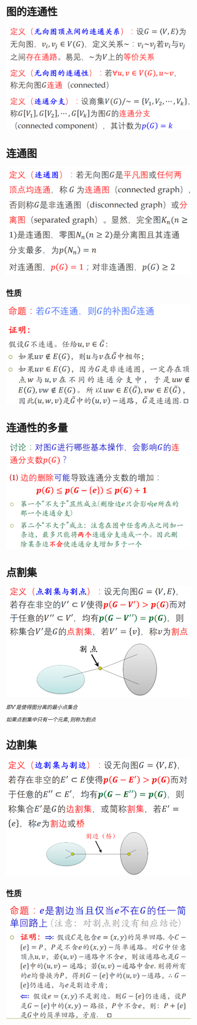 # 图的连通性

![](2020-12-21-11-33-10.png)

# 连通图

![](2020-12-21-11-35-18.png)

## 性质

![](2020-12-21-11-39-34.png)

# 连通性的多量

![](2020-12-21-11-46-08.png)

# 点割集

![](2020-12-21-11-49-49.png)

$即V'是使得图分离的最小点集合$

$如果点割集中只有一个元素, 则称为割点$

# 边割集

![](2020-12-21-11-53-15.png)

## 性质

![](2020-12-21-12-00-31.png)